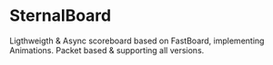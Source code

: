 # SternalBoard

Ligthweigth & Async scoreboard based on FastBoard, implementing Animations.
Packet based & supporting all versions.